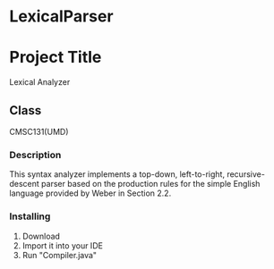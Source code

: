 # LexicalParser

# Project Title
Lexical Analyzer 

## Class
CMSC131(UMD)

### Description
This syntax analyzer implements a top-down, left-to-right, recursive-descent   parser based on the production rules for the simple English language provided  by Weber in Section 2.2. 

### Installing
1) Download 
2) Import it into your IDE
3) Run "Compiler.java"
